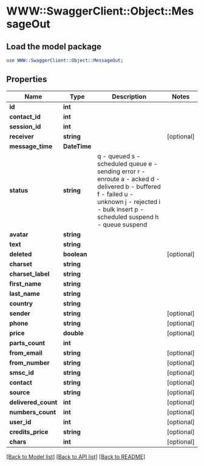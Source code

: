 # WWW::SwaggerClient::Object::MessageOut

## Load the model package
```perl
use WWW::SwaggerClient::Object::MessageOut;
```

## Properties
Name | Type | Description | Notes
------------ | ------------- | ------------- | -------------
**id** | **int** |  | 
**contact_id** | **int** |  | 
**session_id** | **int** |  | 
**receiver** | **string** |  | [optional] 
**message_time** | **DateTime** |  | 
**status** | **string** | q - queued s - scheduled queue e - sending error r - enroute a - acked d - delivered b - buffered f - failed u - unknown j - rejected i - bulk insert p - scheduled suspend h - queue suspend | 
**avatar** | **string** |  | 
**text** | **string** |  | 
**deleted** | **boolean** |  | [optional] 
**charset** | **string** |  | 
**charset_label** | **string** |  | 
**first_name** | **string** |  | 
**last_name** | **string** |  | 
**country** | **string** |  | 
**sender** | **string** |  | [optional] 
**phone** | **string** |  | [optional] 
**price** | **double** |  | [optional] 
**parts_count** | **int** |  | 
**from_email** | **string** |  | [optional] 
**from_number** | **string** |  | [optional] 
**smsc_id** | **string** |  | [optional] 
**contact** | **string** |  | [optional] 
**source** | **string** |  | [optional] 
**delivered_count** | **int** |  | [optional] 
**numbers_count** | **int** |  | [optional] 
**user_id** | **int** |  | [optional] 
**credits_price** | **string** |  | [optional] 
**chars** | **int** |  | [optional] 

[[Back to Model list]](../README.md#documentation-for-models) [[Back to API list]](../README.md#documentation-for-api-endpoints) [[Back to README]](../README.md)


